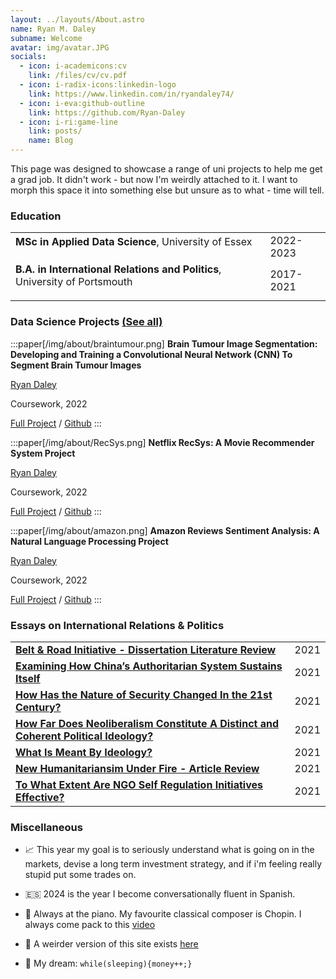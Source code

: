 ```yaml
---
layout: ../layouts/About.astro
name: Ryan M. Daley
subname: Welcome
avatar: img/avatar.JPG
socials:
  - icon: i-academicons:cv
    link: /files/cv/cv.pdf
  - icon: i-radix-icons:linkedin-logo
    link: https://www.linkedin.com/in/ryandaley74/
  - icon: i-eva:github-outline
    link: https://github.com/Ryan-Daley
  - icon: i-ri:game-line
    link: posts/
    name: Blog
---
```



This page was designed to showcase a range of uni projects to help me get a grad job. It didn't work - but now I'm weirdly attached to it. I want to morph this space it into something else but unsure as to what - time will tell.

### Education

|                                                                                                                       |           |
| --------------------------------------------------------------------------------------------------------------------- | --------- |
| **MSc in Applied Data Science**, University of Essex <p> | 2022-2023 |
| **B.A. in International Relations and Politics**, University of Portsmouth </p> | 2017-2021 |


### Data Science Projects <span text-base>[(See all)](/projects)

:::paper[/img/about/braintumour.png]
**Brain Tumour Image Segmentation: Developing and Training a Convolutional Neural Network (CNN) To Segment Brain Tumour Images**

<u>Ryan Daley</u>

Coursework, 2022

[Full Project](https://raw.githubusercontent.com/Ryan-Daley/Brain-Tumour-Segmentation/main/Brain%20Tumour%20Segmentation.pdf) / [Github](https://github.com/Ryan-Daley/Brain-Tumour-Image-Segmentation)
:::

:::paper[/img/about/RecSys.png]
**Netflix RecSys: A Movie Recommender System Project**

<u>Ryan Daley</u>

Coursework, 2022

[Full Project](https://raw.githubusercontent.com/Ryan-Daley/Netflix-RecSys/main/Netflix%20RecSys.pdf) / [Github](https://github.com/Ryan-Daley/Movie-Recommender-System/tree/main)
:::

:::paper[/img/about/amazon.png]
**Amazon Reviews Sentiment Analysis: A Natural Language Processing Project**

<u>Ryan Daley</u>

Coursework, 2022

[Full Project](https://raw.githubusercontent.com/Ryan-Daley/Amazon-Reviews-Sentiment-Analysis/main/Amazon%20Reviews%20Sentiment%20Analysis.pdf) / [Github](https://github.com/Ryan-Daley/Amazon-Sentiment-Analysis-/tree/main)
:::

### Essays on International Relations & Politics

|                                                                                                                                                             |           |
| ----------------------------------------------------------------------------------------------------------------------------------------------------------- | --------- |
| [**Belt & Road Initiative - Dissertation Literature Review**](https://raw.githubusercontent.com/Ryan-Daley/IR-Essays/main/Belt%20%26%20Road%20Initiative%20Literature%20Review.pdf)                                                    | 2021 |
| [**Examining How China’s Authoritarian System Sustains Itself**](https://raw.githubusercontent.com/Ryan-Daley/IR-Essays/main/Autocracy%20%26%20Democracy%20-%20How%20Does%20Chinas%20Authoritarian%20System%20Sustain%20Itself.pdf)          | 2021|
| [**How Has the Nature of Security Changed In the 21st Century?**](https://raw.githubusercontent.com/Ryan-Daley/IR-Essays/main/21st%20Century%20Security%20Challenges%20-%20How%20Has%20the%20Nature%20of%20Security%20Changed%20In%20the%2021st%20Century.pdf)                                                                                                             | 2021 |
| [**How Far Does Neoliberalism Constitute A Distinct and Coherent Political Ideology?**](https://raw.githubusercontent.com/Ryan-Daley/IR-Essays/main/Ideology%20%26%20Politics%20-%20How%20far%20does%20neoliberalism%20constitute%20a%20distinct%20and%20coherent%20political%20ideology.pdf)                                                                                                           | 2021 |
| [**What Is Meant By Ideology?**](https://raw.githubusercontent.com/Ryan-Daley/IR-Essays/main/Ideology%20%26%20Politics%20-%20What%20Is%20Meant%20By%20Ideology%20-%20FINAL.pdf) | 2021 |
| [**New Humanitariansim Under Fire - Article Review**](https://raw.githubusercontent.com/Ryan-Daley/IR-Essays/main/NGOs%20%26%20Social%20Movements%20-%20Article%20Review.pdf)                                                     | 2021 |
| [**To What Extent Are NGO Self Regulation Initiatives Effective?**](https://raw.githubusercontent.com/Ryan-Daley/IR-Essays/main/NGOs%20%26%20Social%20Movements%20-%20To%20What%20Extent%20Are%20NGO%20Self-Regulation%20Initiatives%20Effective.pdf)  | 2021 |


### Miscellaneous

- 📈 This year my goal is to seriously understand what is going on in the markets, devise a long term investment strategy, and if i'm feeling really stupid put some trades on.

- 🇪🇸 2024 is the year I become conversationally fluent in Spanish.

- 🎹 Always at the piano. My favourite classical composer is Chopin. I always come pack to this [video](https://www.youtube.com/watch?v=pHlqEvAwdVc) 

- 🚀 A weirder version of this site exists [here](https://ryan-daley.github.io/MacOS-Website)

- 💫 My dream: `while(sleeping){money++;}`